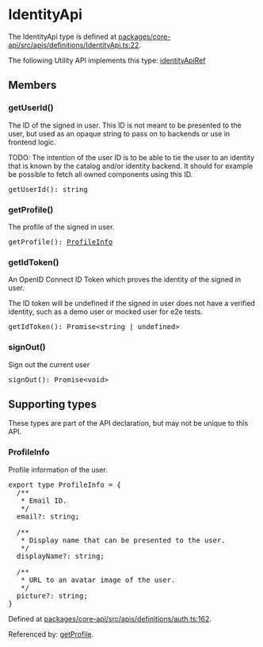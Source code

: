 # IdentityApi

The IdentityApi type is defined at
[packages/core-api/src/apis/definitions/IdentityApi.ts:22](https://github.com/backstage/backstage/blob/ca535f2f66c3a4980c80f4b1a049dfd07569010e/packages/core-api/src/apis/definitions/IdentityApi.ts#L22).

The following Utility API implements this type:
[identityApiRef](./README.md#identity)

## Members

### getUserId()

The ID of the signed in user. This ID is not meant to be presented to the user,
but used as an opaque string to pass on to backends or use in frontend logic.

TODO: The intention of the user ID is to be able to tie the user to an identity
that is known by the catalog and/or identity backend. It should for example be
possible to fetch all owned components using this ID.

<pre>
getUserId(): string
</pre>

### getProfile()

The profile of the signed in user.

<pre>
getProfile(): <a href="#profileinfo">ProfileInfo</a>
</pre>

### getIdToken()

An OpenID Connect ID Token which proves the identity of the signed in user.

The ID token will be undefined if the signed in user does not have a verified
identity, such as a demo user or mocked user for e2e tests.

<pre>
getIdToken(): Promise&lt;string | undefined&gt;
</pre>

### signOut()

Sign out the current user

<pre>
signOut(): Promise&lt;void&gt;
</pre>

## Supporting types

These types are part of the API declaration, but may not be unique to this API.

### ProfileInfo

Profile information of the user.

<pre>
export type ProfileInfo = {
  /**
   * Email ID.
   */
  email?: string;

  /**
   * Display name that can be presented to the user.
   */
  displayName?: string;

  /**
   * URL to an avatar image of the user.
   */
  picture?: string;
}
</pre>

Defined at
[packages/core-api/src/apis/definitions/auth.ts:162](https://github.com/backstage/backstage/blob/ca535f2f66c3a4980c80f4b1a049dfd07569010e/packages/core-api/src/apis/definitions/auth.ts#L162).

Referenced by: [getProfile](#getprofile).

